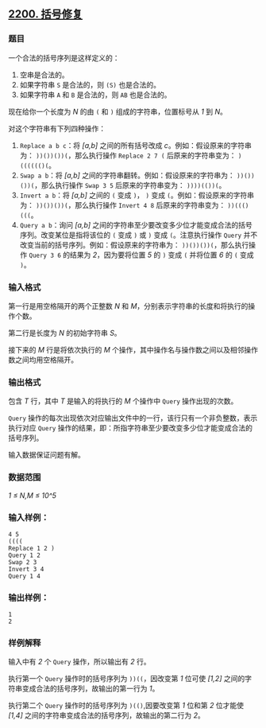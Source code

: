 ## [2200. 括号修复](https://www.acwing.com/problem/content/2202/)

### 题目

一个合法的括号序列是这样定义的：

1. 空串是合法的。
2. 如果字符串 `S` 是合法的，则 `(S)` 也是合法的。
3. 如果字符串 `A` 和 `B` 是合法的，则 `AB` 也是合法的。

现在给你一个长度为 *N* 的由 `(` 和 `)` 组成的字符串，位置标号从 *1* 到 *N*。

对这个字符串有下列四种操作：

1. `Replace a b c`：将 *[a,b]* 之间的所有括号改成 *c*。例如：假设原来的字符串为： `))())())(`，那么执行操作 `Replace 2 7 (` 后原来的字符串变为： `)(((((()(`。
2. `Swap a b`：将 *[a,b]* 之间的字符串翻转。例如：假设原来的字符串为： `))())())(`，那么执行操作 `Swap 3 5` 后原来的字符串变为： `))))(())(`。
3. `Invert a b`：将 *[a,b]* 之间的 `(` 变成 `)`， `)` 变成 `(`。例如：假设原来的字符串为： `))())())(`，那么执行操作 `Invert 4 8` 后原来的字符串变为： `))((()(((`。
4. `Query a b`：询问 *[a,b]* 之间的字符串至少要改变多少位才能变成合法的括号序列。改变某位是指将该位的 `(` 变成 `)` 或 `)` 变成 `(`。注意执行操作 `Query` 并不改变当前的括号序列。例如：假设原来的字符串为： `))())())(`，那么执行操作 `Query 3 6` 的结果为 *2*，因为要将位置 *5* 的 `)` 变成 `(` 并将位置 *6* 的 `(` 变成 `)`。

### 输入格式

第一行是用空格隔开的两个正整数 *N* 和 *M*，分别表示字符串的长度和将执行的操作个数。

第二行是长度为 *N* 的初始字符串 *S*。

接下来的 *M* 行是将依次执行的 *M* 个操作，其中操作名与操作数之间以及相邻操作数之间均用空格隔开。

### 输出格式

包含 *T* 行，其中 *T* 是输入的将执行的 *M* 个操作中 `Query` 操作出现的次数。

`Query` 操作的每次出现依次对应输出文件中的一行，该行只有一个非负整数，表示执行对应 `Query` 操作的结果，即：所指字符串至少要改变多少位才能变成合法的括号序列。

输入数据保证问题有解。

### 数据范围

*1 ≤ N,M ≤ 10^5*

### 输入样例：

```
4 5
((((
Replace 1 2 )
Query 1 2
Swap 2 3
Invert 3 4
Query 1 4
```

### 输出样例：

```
1
2
```

### 样例解释

输入中有 *2* 个 `Query` 操作，所以输出有 *2* 行。

执行第一个 `Query` 操作时的括号序列为 `))((`，因改变第 *1* 位可使 *[1,2]* 之间的字符串变成合法的括号序列，故输出的第一行为 *1*。

执行第二个 `Query` 操作时的括号序列为 `)(()`,因要改变第 *1* 位和第 *2* 位才能使 *[1,4]* 之间的字符串变成合法的括号序列，故输出的第二行为 *2*。

